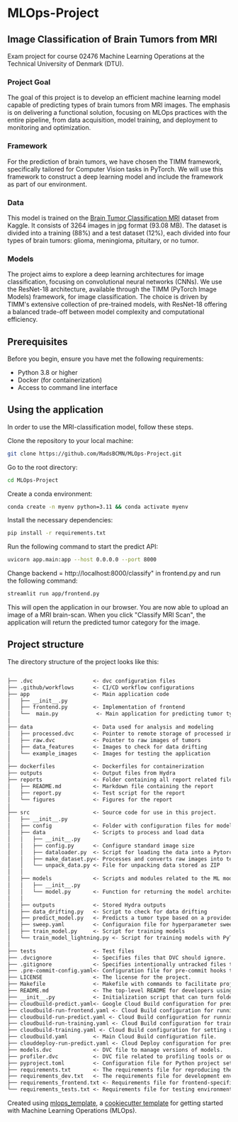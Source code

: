 # MLOps-Project 
## Image Classification of Brain Tumors from MRI

Exam project for course 02476 Machine Learning Operations at the Technical University of Denmark (DTU).

### Project Goal
The goal of this project is to develop an efficient machine learning model capable of predicting types of brain tumors from MRI images. The emphasis is on delivering a functional solution, focusing on MLOps practices with the entire pipeline, from data acquisition, model training, and deployment to monitoring and optimization. 

### Framework
For the prediction of brain tumors, we have chosen the TIMM framework, specifically tailored for Computer Vision tasks in PyTorch.
We will use this framework to construct a deep learning model and include the framework as part of our environment.

### Data
This model is trained on the [Brain Tumor Classification MRI](https://www.kaggle.com/datasets/sartajbhuvaji/brain-tumor-classification-mri) dataset from Kaggle. It consists of 3264 images in jpg format (93.08 MB). The dataset is divided into a training (88%) and a test dataset (12%), each divided into four types of brain tumors: glioma, meningioma, pituitary, or no tumor.

### Models
The project aims to explore a deep learning architectures for image classification, focusing on convolutional neural networks (CNNs). We use the ResNet-18 architecture, available through the TIMM (PyTorch Image Models) framework, for image classification. The choice is driven by TIMM's extensive collection of pre-trained models, with ResNet-18 offering a balanced trade-off between model complexity and computational efficiency.

## Prerequisites

Before you begin, ensure you have met the following requirements:
- Python 3.8 or higher
- Docker (for containerization)
- Access to command line interface

## Using the application

In order to use the MRI-classification model, follow these steps.

Clone the repository to your local machine:

```bash
git clone https://github.com/MadsBCMN/MLOps-Project.git
```

Go to the root directory:

```bash
cd MLOps-Project
```

Create a conda environment:

```bash
conda create -n myenv python=3.11 && conda activate myenv
```

Install the necessary dependencies:

```bash
pip install -r requirements.txt
```

Run the following command to start the predict API:

```bash
uvicorn app.main:app --host 0.0.0.0 --port 8000
```

Change backend = http://localhost:8000/classify" in frontend.py and run the following command:

```bash
streamlit run app/frontend.py
```

This will open the application in our browser. You are now able to upload an image of a MRI brain-scan. When you click "Classify MRI Scan", the application will return the predicted tumor category for the image.


## Project structure


The directory structure of the project looks like this:

```txt

├── .dvc                   <- dvc configuration files
├── .github/workflows      <- CI/CD workflow configurations
├── app                    <- Main application code
│   ├── __init__.py
│   ├── frontend.py        <- Implementation of frontend
│   └──  main.py            <- Main application for predicting tumor type
│
├── data                   <- Data used for analysis and modeling
│   ├── processed.dvc      <- Pointer to remote storage of processed images for training and testing
│   ├── raw.dvc            <- Pointer to raw images of tumors
│   ├── data_features      <- Images to check for data drifting
│   └── example_images     <- Images for testing the application
│
├── dockerfiles            <- Dockerfiles for containerization
├── outputs                <- Output files from Hydra
├── reports                <- Folder containing all report related files
│   ├── README.md          <- Markdown file containing the report
│   ├── report.py          <- Test script for the report
│   └── figures            <- Figures for the report
│
├── src                    <- Source code for use in this project.
│   ├── __init__.py        
│   ├── config             <- Folder with configuration files for models, training, etc.
│   ├── data               <- Scripts to process and load data
│   │   ├── __init__.py
│   │   ├── config.py      <- Configure standard image size
│   │   ├── dataloader.py  <- Script for loading the data into a Pytorch Dataset
│   │   ├── make_dataset.py<- Processes and converts raw images into tensors
│   │   └── unpack_data.py <- File for unpacking data stored as ZIP
│   │
│   ├── models             <- Scripts and modules related to the ML models
│   │   ├── __init__.py
│   │   └── model.py       <- Function for returning the model architecture
│   │
│   ├── outputs            <- Stored Hydra outputs
│   ├── data_drifting.py   <- Script to check for data drifting
│   ├── predict_model.py   <- Predicts a tumor type based on a provided raw image
│   ├── sweep.yaml         <- Configuraion file for hyperparameter sweep
│   ├── train_model.py     <- Script for training models
│   └── train_model_lightning.py <- Script for training models with PyTorch Lightning
│
├── tests                  <- Test files
├── .dvcignore             <- Specifies files that DVC should ignore.
├── .gitignore             <- Specifies intentionally untracked files to ignore in Git.
├── .pre-commit-config.yaml<- Configuration file for pre-commit hooks to standardize code.
├── LICENSE                <- The license for the project.
├── Makefile               <- Makefile with commands to facilitate project tasks.
├── README.md              <- The top-level README for developers using this project.
├── __init__.py            <- Initialization script that can turn folders into Python packages.
├── cloudbuild-predict.yaml<- Google Cloud Build configuration for prediction tasks.
├── cloudbuild-run-frontend.yaml <- Cloud Build configuration for running the frontend.
├── cloudbuild-run-predict.yaml <- Cloud Build configuration for running predictions.
├── cloudbuild-run-training.yaml <- Cloud Build configuration for training tasks.
├── cloudbuild-training.yaml <- Cloud Build configuration for setting up training environments.
├── cloudbuild.yaml        <- Main Cloud Build configuration file.
├── clouddeploy-run-predict.yaml <- Cloud Deploy configuration for prediction services.
├── models.dvc             <- DVC file to manage versions of models.
├── profiler.dvc           <- DVC file related to profiling tools or output.
├── pyproject.toml         <- Configuration file for Python project settings.
├── requirements.txt       <- The requirements file for reproducing the analysis environment.
├── requirements_dev.txt   <- The requirements file for development environments.
├── requirements_frontend.txt <- Requirements file for frontend-specific dependencies.
└── requirements_tests.txt <- Requirements file for testing environments.


```

Created using [mlops_template](https://github.com/SkafteNicki/mlops_template),
a [cookiecutter template](https://github.com/cookiecutter/cookiecutter) for getting
started with Machine Learning Operations (MLOps).

